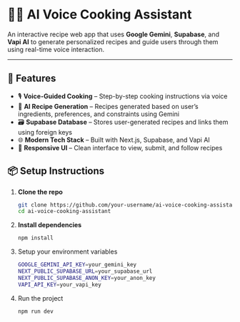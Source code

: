 # 🧑‍🍳 AI Voice Cooking Assistant

An interactive recipe web app that uses **Google Gemini**, **Supabase**, and **Vapi AI** to generate personalized recipes and guide users through them using real-time voice interaction.

---

## 🚀 Features

- 🎙️ **Voice-Guided Cooking** – Step-by-step cooking instructions via voice
- 🧠 **AI Recipe Generation** – Recipes generated based on user’s ingredients, preferences, and constraints using Gemini
- 🗃️ **Supabase Database** – Stores user-generated recipes and links them using foreign keys
- 🌐 **Modern Tech Stack** – Built with Next.js, Supabase, and Vapi AI
- 🎨 **Responsive UI** – Clean interface to view, submit, and follow recipes



## 📦 Setup Instructions

1. **Clone the repo**

   ```bash
   git clone https://github.com/your-username/ai-voice-cooking-assistant.git
   cd ai-voice-cooking-assistant
   ```

2. **Install dependencies**
   ```bash
   npm install
   ```

3. Setup your environment variables
   ```bash
   GOOGLE_GEMINI_API_KEY=your_gemini_key
   NEXT_PUBLIC_SUPABASE_URL=your_supabase_url
   NEXT_PUBLIC_SUPABASE_ANON_KEY=your_anon_key
   VAPI_API_KEY=your_vapi_key
   ```
4. Run the project
   ```bash
   npm run dev
   ```

